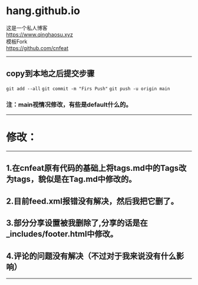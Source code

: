 # hang.github.io
这是一个私人博客    
https://www.qinghaosu.xyz    
模板Fork    
https://github.com/cnfeat    

----
## copy到本地之后提交步骤    
`git add --all`
`git commit -m "Firs Push"`
`git push -u origin main`     
### 注：main视情况修改，有些是default什么的。    
----
# 修改：    
----
## 1.在cnfeat原有代码的基础上将tags.md中的Tags改为tags，貌似是在Tag.md中修改的。    
## 2.目前feed.xml报错没有解决，然后我把它删了。   
## 3.部分分享设置被我删除了,分享的话是在_includes/footer.html中修改。    
## 4.评论的问题没有解决（不过对于我来说没有什么影响）    
----



